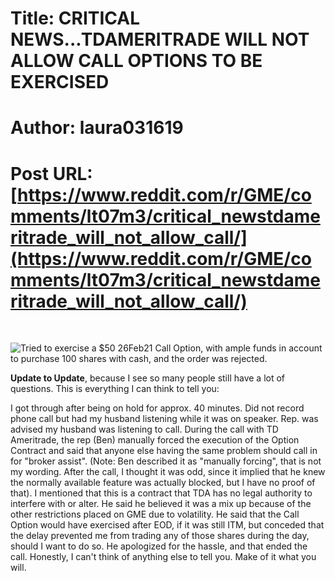 # Title: CRITICAL NEWS...TDAMERITRADE WILL NOT ALLOW CALL OPTIONS TO BE EXERCISED
# Author: laura031619
# Post URL: [https://www.reddit.com/r/GME/comments/lt07m3/critical_newstdameritrade_will_not_allow_call/](https://www.reddit.com/r/GME/comments/lt07m3/critical_newstdameritrade_will_not_allow_call/)


&#x200B;

![Tried to exercise a $50 26Feb21 Call Option, with ample funds in account to purchase 100 shares with cash, and the order was rejected.  ](https://preview.redd.it/avrxqbgwcuj61.png?width=662&format=png&auto=webp&s=cf35ae0f56aaa9bcb3d6c12da7a7d229656ee5f5)

**Update to Update**, because I see so many people still have a lot of questions.  This is everything I can think to tell you:

I got through after being on hold for approx. 40 minutes.  Did not record phone call but had my husband listening while it was on speaker.  Rep. was advised my husband was listening to call.  During the call with TD Ameritrade, the rep (Ben) manually forced the execution of the Option Contract and said that anyone else having the same problem should call in for "broker assist".  (Note:  Ben described it as "manually forcing", that is not my wording.  After the call, I thought it was odd, since it implied that he knew the normally available feature was actually blocked, but I have no proof of that).  I mentioned that this is a contract that TDA has no legal authority to interfere with or alter.  He said he believed it was a mix up because of the other restrictions placed on GME due to volatility.  He said that the Call Option would have exercised after EOD, if it was still ITM, but conceded that the delay prevented me from trading any of those shares during the day, should I want to do so.  He apologized for the hassle, and that ended the call.  Honestly, I can't think of anything else to tell you.  Make of it what you will.